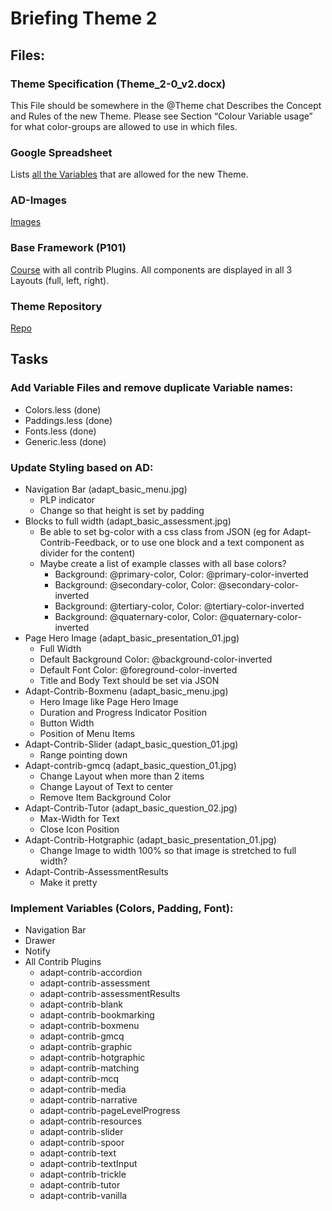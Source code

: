 # Briefing Theme 2

## Files:

### Theme Specification (Theme_2-0_v2.docx)
This File should be somewhere in the @Theme chat
Describes the Concept and Rules of the new Theme.
Please see Section “Colour Variable usage” for what color-groups are allowed to use in which files.

### Google Spreadsheet
Lists [all the Variables](https://docs.google.com/spreadsheets/d/1l_heeNCofdAEqEA9AAkqjH5UOjo4UiEnIb27CuYLXH0) that are allowed for the new Theme.

### AD-Images
[Images](https://github.com/adaptlearning/theming)

### Base Framework (P101)
[Course](https://github.com/adaptlearning/theming/tree/master/framework_package) with all contrib Plugins. All components are displayed in all 3 Layouts (full, left, right).

### Theme Repository
[Repo](https://github.com/lc-thomasberger/adapt-theme-basic)

## Tasks

### Add Variable Files and remove duplicate Variable names:
- Colors.less (done)
- Paddings.less (done)
- Fonts.less (done)
- Generic.less (done)

### Update Styling based on AD:
- Navigation Bar (adapt_basic_menu.jpg)
  - PLP indicator
  - Change so that height is set by padding
- Blocks to full width (adapt_basic_assessment.jpg)
  - Be able to set bg-color with a css class from JSON (eg for Adapt-Contrib-Feedback, or to use one block and a text component as divider for the content)
  - Maybe create a list of example classes with all base colors?
    - Background: @primary-color, Color: @primary-color-inverted
    - Background: @secondary-color, Color: @secondary-color-inverted
    - Background: @tertiary-color, Color: @tertiary-color-inverted
    - Background: @quaternary-color, Color: @quaternary-color-inverted
- Page Hero Image (adapt_basic_presentation_01.jpg)
  - Full Width
  - Default Background Color: @background-color-inverted
  - Default Font Color: @foreground-color-inverted
  - Title and Body Text should be set via JSON
- Adapt-Contrib-Boxmenu (adapt_basic_menu.jpg)
  - Hero Image like Page Hero Image
  - Duration and Progress Indicator Position
  - Button Width
  - Position of Menu Items
- Adapt-Contrib-Slider (adapt_basic_question_01.jpg)
  - Range pointing down
- Adapt-contrib-gmcq (adapt_basic_question_01.jpg)
  - Change Layout when more than 2 items
  - Change Layout of Text to center
  - Remove Item Background Color
- Adapt-Contrib-Tutor (adapt_basic_question_02.jpg)
  - Max-Width for Text
  - Close Icon Position
- Adapt-Contrib-Hotgraphic (adapt_basic_presentation_01.jpg)
  - Change Image to width 100% so that image is stretched to full width?
- Adapt-Contrib-AssessmentResults
  - Make it pretty

### Implement Variables (Colors, Padding, Font):
- Navigation Bar
- Drawer
- Notify
- All Contrib Plugins
  - adapt-contrib-accordion
  - adapt-contrib-assessment
  - adapt-contrib-assessmentResults
  - adapt-contrib-blank
  - adapt-contrib-bookmarking
  - adapt-contrib-boxmenu
  - adapt-contrib-gmcq
  - adapt-contrib-graphic
  - adapt-contrib-hotgraphic
  - adapt-contrib-matching
  - adapt-contrib-mcq
  - adapt-contrib-media
  - adapt-contrib-narrative
  - adapt-contrib-pageLevelProgress
  - adapt-contrib-resources
  - adapt-contrib-slider
  - adapt-contrib-spoor
  - adapt-contrib-text
  - adapt-contrib-textInput
  - adapt-contrib-trickle
  - adapt-contrib-tutor
  - adapt-contrib-vanilla
